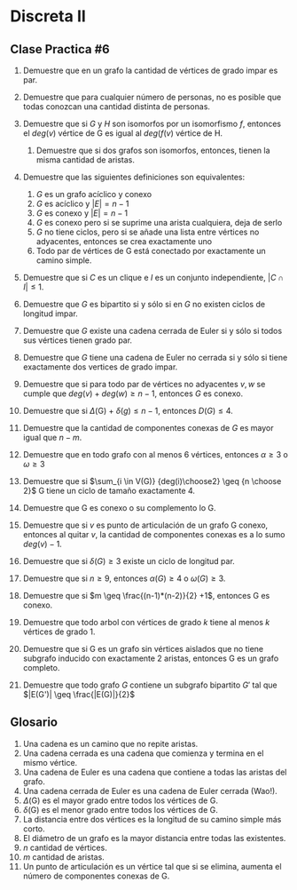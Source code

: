 # Discreta II

## Clase Practica #6

1. Demuestre que en un grafo la cantidad de vértices de grado impar es par.
2. Demuestre que para cualquier número de personas, no es posible que todas conozcan una cantidad distinta de personas.
3. Demuestre que si $G$ y $H$ son isomorfos por un isomorfismo $f$, entonces el $deg(v)$ vértice de G es igual al $deg(f(v)$ vértice de H. 
    1. Demuestre que si dos grafos son isomorfos, entonces, tienen la misma cantidad de aristas.

4. Demuestre que las siguientes definiciones son equivalentes:
    1. $G$ es un grafo acíclico y conexo
    2. $G$ es acíclico y $|E| = n-1$
    3. $G$ es conexo y $|E| = n-1$
    4. $G$ es conexo pero si se suprime una arista cualquiera, deja de serlo
    5. $G$ no tiene ciclos, pero si se añade una lista entre vértices no adyacentes, entonces se crea exactamente uno
    6. Todo par de vértices de G está conectado por exactamente un camino simple.

5. Demuestre que si $C$ es un clique e $I$ es un conjunto independiente, $|C\cap I|\leq 1$.
6. Demuestre que $G$ es bipartito si y sólo si en $G$ no existen ciclos de longitud impar.
7. Demuestre que $G$ existe una cadena cerrada de Euler si y sólo si todos sus vértices tienen grado par.
8. Demuestre que $G$ tiene una cadena de Euler no cerrada si y sólo si tiene exactamente dos vertices de grado impar.
9. Demuestre que si para todo par de vértices no adyacentes $v,w$ se cumple que $deg(v)+deg(w) \geq n-1$, entonces $G$ es conexo.
10. Demuestre que si $\Delta$(G) + $\delta(g)\leq n-1$, entonces $D(G) \leq 4$.
11. Demuestre que la cantidad de componentes conexas de $G$ es mayor igual que $n - m$.
12. Demuestre que en todo grafo con al menos 6 vértices, entonces $\alpha \geq 3$ o $\omega \geq 3$
13. Demuestre que si $\sum_{i \in V(G)} {deg(i)\choose2} \geq {n \choose 2}$ G tiene un ciclo de tamaño exactamente 4.
14. Demuestre que G es conexo o su complemento lo G.
15. Demuestre que si $v$ es punto de articulación de un grafo G conexo, entonces al quitar $v$, la cantidad de componentes conexas es a lo
sumo $deg(v) - 1$.
16. Demuestre que si $\delta(G) \geq 3$ existe un ciclo de longitud par.
17. Demuestre que si $n \geq 9$, entonces $\alpha(G) \geq 4$ o $\omega(G) \geq 3$.
18. Demuestre que si $m \geq \frac{(n-1)*(n-2)}{2} +1$, entonces G es conexo.
19. Demuestre que todo arbol con vértices de grado $k$ tiene al menos $k$ vértices de grado 1.
20. Demuestre que si G es un grafo sin vértices aislados que no tiene subgrafo inducido con exactamente 2 aristas, entonces G es un
grafo completo.
21. Demuestre que todo grafo $G$ contiene un subgrafo bipartito $G'$ tal que $|E(G')| \geq \frac{|E(G)|}{2}$

## Glosario

1. Una cadena es un camino que no repite aristas.
2. Una cadena cerrada es una cadena que comienza y termina en el mismo vértice.
3. Una cadena de Euler es una cadena que contiene a todas las aristas del grafo.
4. Una cadena cerrada de Euler es una cadena de Euler cerrada (Wao!).
5. $\Delta$(G) es el mayor grado entre todos los vértices de G.
6. $\delta$(G) es el menor grado entre todos los vértices de G.
7. La distancia entre dos vértices es la longitud de su camino simple más corto.
8. El diámetro de un grafo es la mayor distancia entre todas las existentes.
9. $n$ cantidad de vértices.
10. $m$ cantidad de aristas.
11. Un punto de articulación es un vértice tal que si se elimina, aumenta el número de componentes conexas de G.

